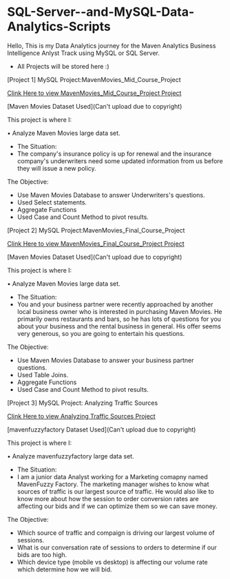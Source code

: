 # SQL-Server--and-MySQL-Data-Analytics-Scripts

Hello, This is my Data Analytics journey for the Maven Analytics Business Intelligence Anlyst Track using MySQL or SQL Server.
- All Projects will be stored here :)

[Project 1] MySQL Project:MavenMovies_Mid_Course_Project

[Clink Here to view MavenMovies_Mid_Course_Project Project](https://github.com/Bambi-Forest/SQL-Server-and-MySQL-Data-Analytics-Scripts/blob/main/MavenMovies_Mid_Course_Project.sql)

[Maven Movies Dataset Used](Can't upload due to copyright)

This project is where I:

•  Analyze Maven Movies large data set.
- The Situation: 
- The company's insurance policy is up for renewal and the insurance company's underwriters need some updated information from us before they will issue a new policy.
        
The Objective:
- Use Maven Movies Database to answer Underwriters's questions.
- Used Select statements.
- Aggregate Functions
- Used Case and Count Method to pivot results.


[Project 2] MySQL Project:MavenMovies_Final_Course_Project

[Clink Here to view MavenMovies_Final_Course_Project Project](https://github.com/Bambi-Forest/SQL-Server-and-MySQL-Data-Analytics-Scripts/blob/main/MavenMovies_Final_Course_Project.sql)

[Maven Movies Dataset Used](Can't upload due to copyright)

This project is where I:

•  Analyze Maven Movies large data set.
- The Situation: 
- You and your business partner were recently approached by another local business owner
who is interested in purchasing Maven Movies. He primarily owns restaurants and bars, so he
has lots of questions for you about your business and the rental business in general. His offer
seems very generous, so you are going to entertain his questions.
        
The Objective:
- Use Maven Movies Database to answer your business partner questions.
- Used Table Joins.
- Aggregate Functions
- Used Case and Count Method to pivot results.



[Project 3] MySQL Project: Analyzing Traffic Sources

[Clink Here to view Analyzing Traffic Sources Project](https://github.com/Bambi-Forest/SQL-Server-and-MySQL-Data-Analytics-Scripts/blob/main/Analyzing%20Traffic%20Sources_Bid%20Optimization_Trend%20Analysis.sql)

[mavenfuzzyfactory Dataset Used](Can't upload due to copyright)

This project is where I:

•  Analyze mavenfuzzyfactory large data set.
- The Situation: 
- I am a junior data Analyst working for a Marketing comapny named MavenFuzzy Factory. The marketing manager wishes to know what sources of traffic is our largest source of traffic. He would also like to know more about how the session to order conversion rates are affecting our bids and if we can optimize them so we can save money.
        
The Objective:
- Which source of traffic and compaign is driving our largest volume of sessions.
- What is our conversation rate of sessions to orders to determine if our bids are too high.
- Which device type (mobile vs desktop) is affecting our volume rate which determine how we will bid.
